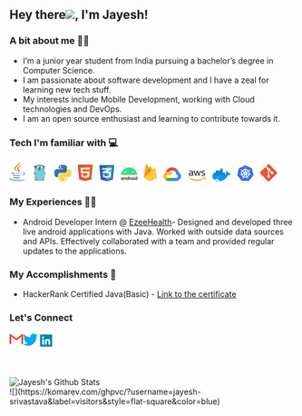 ## Hey there<img src="https://github.com/TheDudeThatCode/TheDudeThatCode/blob/master/Assets/Hi.gif" width="29px">, I'm Jayesh!


### A bit about me 🙋‍♂️	
- I’m a junior year student from India pursuing a bachelor’s degree in Computer Science. </br>
- I am passionate about software development and I have a zeal for learning new tech stuff. </br>
- My interests include Mobile Development, working with Cloud technologies and DevOps. </br>
- I am an open source enthusiast and learning to contribute towards it. </br>


### Tech I'm familiar with 💻	
<img src="/Assets/java.png" width="27"/>&ensp; <img src="/Assets/go.png" width="30"/>&ensp; <img src="/Assets/python.png" width="30"/>&ensp; <img src="/Assets/html (2).png" width="27"/>&ensp; <img src="/Assets/css.png" width="27"/>&ensp; <img src="/Assets/android.png" width="30"/>&ensp; <img src="/Assets/firebase.png" width="23"/>&ensp; <img src="/Assets/gcp.png" width="32"/>&ensp; <img src="/Assets/aws (1).png" width="33"/>&ensp; <img src="/Assets/docker.png" width="33"/>&ensp; <img src="/Assets/kubernetes.png" width="30"/>&ensp; <img src="/Assets/git.png" width="30"/>&ensp;


### My Experiences 👨‍💻	
- Android Developer Intern @ [EzeeHealth](http://ezeehealth.in/)- Designed and developed three live android applications with Java. Worked with outside data sources and APIs. Effectively collaborated with a team and provided regular updates to the applications.


### My Accomplishments 🏅
- HackerRank Certified Java(Basic) - [Link to the certificate](https://www.hackerrank.com/certificates/f12875dd73f0)


### Let's Connect

<a href="mailto:jayesh0200@gmail.com">
  <img align="left" width="24px" src="/Assets/gmail.png" />
</a>
<a href="https://twitter.com/jayeshstwter">
  <img align="left" width="26px" src="/Assets/twitter.png" />
</a>
<a href="https://www.linkedin.com/in/jayesh-srivastava/">
  <img align="left" width="29px" src="/Assets/linkedin (4).png" />
</a>

<br />
<br />
<p>&nbsp;</p>

<img src="https://github-readme-stats.vercel.app/api?username=jayesh-srivastava&theme=algolia&show_icons=true" alt="Jayesh's Github Stats" />
<br />
![](https://komarev.com/ghpvc/?username=jayesh-srivastava&label=visitors&style=flat-square&color=blue)


